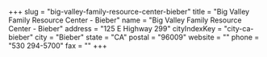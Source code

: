 +++
slug = "big-valley-family-resource-center-bieber"
title = "Big Valley Family Resource Center - Bieber"
name = "Big Valley Family Resource Center - Bieber"
address = "125 E Highway 299"
cityIndexKey = "city-ca-bieber"
city = "Bieber"
state = "CA"
postal = "96009"
website = ""
phone = "530 294-5700"
fax = ""
+++

